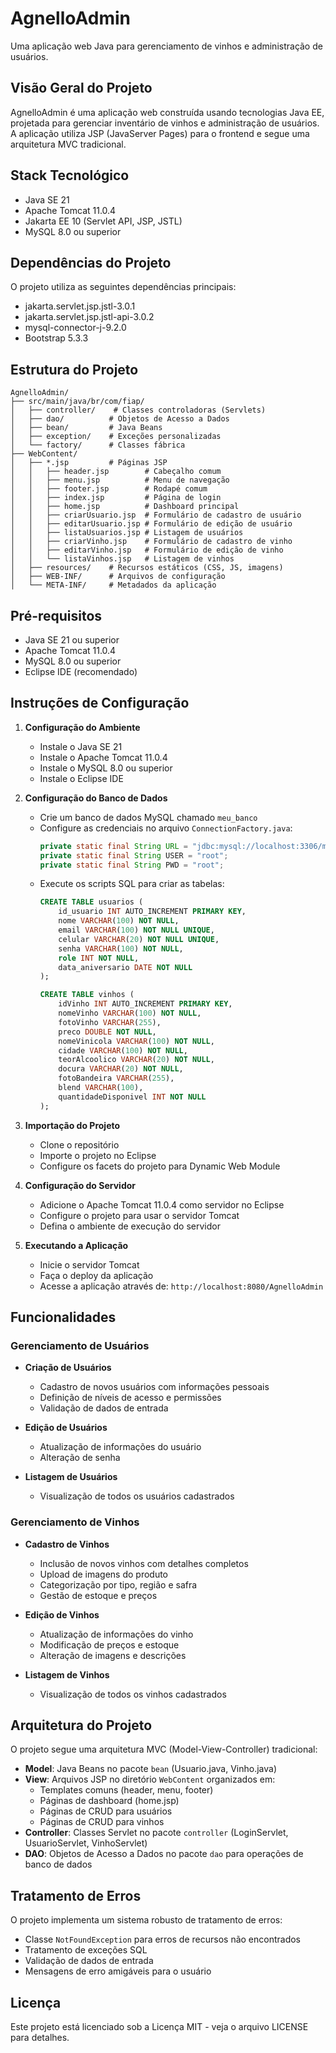 # AgnelloAdmin

Uma aplicação web Java para gerenciamento de vinhos e administração de usuários.

## Visão Geral do Projeto

AgnelloAdmin é uma aplicação web construída usando tecnologias Java EE, projetada para gerenciar inventário de vinhos e administração de usuários. A aplicação utiliza JSP (JavaServer Pages) para o frontend e segue uma arquitetura MVC tradicional.

## Stack Tecnológico

- Java SE 21
- Apache Tomcat 11.0.4
- Jakarta EE 10 (Servlet API, JSP, JSTL)
- MySQL 8.0 ou superior

## Dependências do Projeto

O projeto utiliza as seguintes dependências principais:
 - jakarta.servlet.jsp.jstl-3.0.1
 - jakarta.servlet.jsp.jstl-api-3.0.2
 - mysql-connector-j-9.2.0
 - Bootstrap 5.3.3

## Estrutura do Projeto

```
AgnelloAdmin/
├── src/main/java/br/com/fiap/
│   ├── controller/    # Classes controladoras (Servlets)
│   ├── dao/          # Objetos de Acesso a Dados
│   ├── bean/         # Java Beans
│   ├── exception/    # Exceções personalizadas
│   └── factory/      # Classes fábrica
├── WebContent/
│   ├── *.jsp         # Páginas JSP
│   │   ├── header.jsp        # Cabeçalho comum
│   │   ├── menu.jsp          # Menu de navegação
│   │   ├── footer.jsp        # Rodapé comum
│   │   ├── index.jsp         # Página de login
│   │   ├── home.jsp          # Dashboard principal
│   │   ├── criarUsuario.jsp  # Formulário de cadastro de usuário
│   │   ├── editarUsuario.jsp # Formulário de edição de usuário
│   │   ├── listaUsuarios.jsp # Listagem de usuários
│   │   ├── criarVinho.jsp    # Formulário de cadastro de vinho
│   │   ├── editarVinho.jsp   # Formulário de edição de vinho
│   │   └── listaVinhos.jsp   # Listagem de vinhos
│   ├── resources/    # Recursos estáticos (CSS, JS, imagens)
│   ├── WEB-INF/      # Arquivos de configuração
│   └── META-INF/     # Metadados da aplicação
```

## Pré-requisitos

- Java SE 21 ou superior
- Apache Tomcat 11.0.4
- MySQL 8.0 ou superior
- Eclipse IDE (recomendado)

## Instruções de Configuração

1. **Configuração do Ambiente**
   - Instale o Java SE 21
   - Instale o Apache Tomcat 11.0.4
   - Instale o MySQL 8.0 ou superior
   - Instale o Eclipse IDE

2. **Configuração do Banco de Dados**
   - Crie um banco de dados MySQL chamado `meu_banco`
   - Configure as credenciais no arquivo `ConnectionFactory.java`:
     ```java
     private static final String URL = "jdbc:mysql://localhost:3306/meu_banco";
     private static final String USER = "root";
     private static final String PWD = "root";
     ```
   - Execute os scripts SQL para criar as tabelas:
     ```sql
     CREATE TABLE usuarios (
         id_usuario INT AUTO_INCREMENT PRIMARY KEY,
         nome VARCHAR(100) NOT NULL,
         email VARCHAR(100) NOT NULL UNIQUE,
         celular VARCHAR(20) NOT NULL UNIQUE,
         senha VARCHAR(100) NOT NULL,
         role INT NOT NULL,
         data_aniversario DATE NOT NULL
     );

     CREATE TABLE vinhos (
         idVinho INT AUTO_INCREMENT PRIMARY KEY,
         nomeVinho VARCHAR(100) NOT NULL,
         fotoVinho VARCHAR(255),
         preco DOUBLE NOT NULL,
         nomeVinicola VARCHAR(100) NOT NULL,
         cidade VARCHAR(100) NOT NULL,
         teorAlcoolico VARCHAR(20) NOT NULL,
         docura VARCHAR(20) NOT NULL,
         fotoBandeira VARCHAR(255),
         blend VARCHAR(100),
         quantidadeDisponivel INT NOT NULL
     );
     ```

3. **Importação do Projeto**
   - Clone o repositório
   - Importe o projeto no Eclipse 
   - Configure os facets do projeto para Dynamic Web Module

4. **Configuração do Servidor**
   - Adicione o Apache Tomcat 11.0.4 como servidor no Eclipse
   - Configure o projeto para usar o servidor Tomcat
   - Defina o ambiente de execução do servidor

5. **Executando a Aplicação**
   - Inicie o servidor Tomcat
   - Faça o deploy da aplicação
   - Acesse a aplicação através de: `http://localhost:8080/AgnelloAdmin`

## Funcionalidades

### Gerenciamento de Usuários
- **Criação de Usuários**
  - Cadastro de novos usuários com informações pessoais
  - Definição de níveis de acesso e permissões
  - Validação de dados de entrada

- **Edição de Usuários**
  - Atualização de informações do usuário
  - Alteração de senha
  
- **Listagem de Usuários**
  - Visualização de todos os usuários cadastrados

### Gerenciamento de Vinhos
- **Cadastro de Vinhos**
  - Inclusão de novos vinhos com detalhes completos
  - Upload de imagens do produto
  - Categorização por tipo, região e safra
  - Gestão de estoque e preços

- **Edição de Vinhos**
  - Atualização de informações do vinho
  - Modificação de preços e estoque
  - Alteração de imagens e descrições

- **Listagem de Vinhos**
  - Visualização de todos os vinhos cadastrados

## Arquitetura do Projeto

O projeto segue uma arquitetura MVC (Model-View-Controller) tradicional:
- **Model**: Java Beans no pacote `bean` (Usuario.java, Vinho.java)
- **View**: Arquivos JSP no diretório `WebContent` organizados em:
  - Templates comuns (header, menu, footer)
  - Páginas de dashboard (home.jsp)
  - Páginas de CRUD para usuários
  - Páginas de CRUD para vinhos
- **Controller**: Classes Servlet no pacote `controller` (LoginServlet, UsuarioServlet, VinhoServlet)
- **DAO**: Objetos de Acesso a Dados no pacote `dao` para operações de banco de dados

## Tratamento de Erros

O projeto implementa um sistema robusto de tratamento de erros:
- Classe `NotFoundException` para erros de recursos não encontrados
- Tratamento de exceções SQL
- Validação de dados de entrada
- Mensagens de erro amigáveis para o usuário

## Licença

Este projeto está licenciado sob a Licença MIT - veja o arquivo LICENSE para detalhes. 
